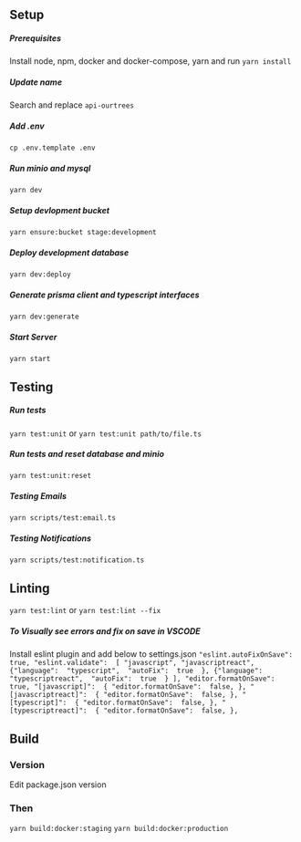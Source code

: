 ## Setup

##### Prerequisites
Install node, npm, docker and docker-compose, yarn and run `yarn install`

##### Update name
Search and replace `api-ourtrees`

##### Add .env
`cp .env.template .env`

##### Run minio and mysql
`yarn dev`

##### Setup devlopment bucket
`yarn ensure:bucket stage:development`

##### Deploy development database
`yarn dev:deploy`

##### Generate prisma client and typescript interfaces
`yarn dev:generate`

##### Start Server
`yarn start`

## Testing

##### Run tests

`yarn test:unit` or `yarn test:unit path/to/file.ts`

##### Run tests and reset database and minio

`yarn test:unit:reset`

##### Testing Emails

`yarn scripts/test:email.ts`

##### Testing Notifications

`yarn scripts/test:notification.ts`

## Linting

`yarn test:lint` or `yarn test:lint --fix`

##### To Visually see errors and fix on save in VSCODE
Install eslint plugin and add below to settings.json
`
  "eslint.autoFixOnSave":  true,
  "eslint.validate":  [
    "javascript",
    "javascriptreact",
    {"language":  "typescript",  "autoFix":  true  },
    {"language":  "typescriptreact",  "autoFix":  true  }
  ],
  "editor.formatOnSave":  true,
  "[javascript]":  {
    "editor.formatOnSave":  false,
  },
  "[javascriptreact]":  {
    "editor.formatOnSave":  false,
  },
  "[typescript]":  {
    "editor.formatOnSave":  false,
  },
  "[typescriptreact]":  {
    "editor.formatOnSave":  false,
  },
`


## Build

### Version

Edit package.json version

### Then

`yarn build:docker:staging`
`yarn build:docker:production`